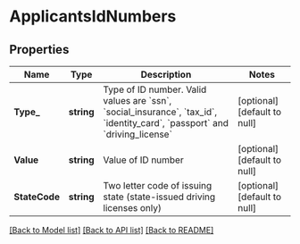 # ApplicantsIdNumbers

## Properties
Name | Type | Description | Notes
------------ | ------------- | ------------- | -------------
**Type_** | **string** | Type of ID number. Valid values are &#x60;ssn&#x60;, &#x60;social_insurance&#x60;, &#x60;tax_id&#x60;, &#x60;identity_card&#x60;, &#x60;passport&#x60; and &#x60;driving_license&#x60; | [optional] [default to null]
**Value** | **string** | Value of ID number | [optional] [default to null]
**StateCode** | **string** | Two letter code of issuing state (state-issued driving licenses only) | [optional] [default to null]

[[Back to Model list]](../README.md#documentation-for-models) [[Back to API list]](../README.md#documentation-for-api-endpoints) [[Back to README]](../README.md)


